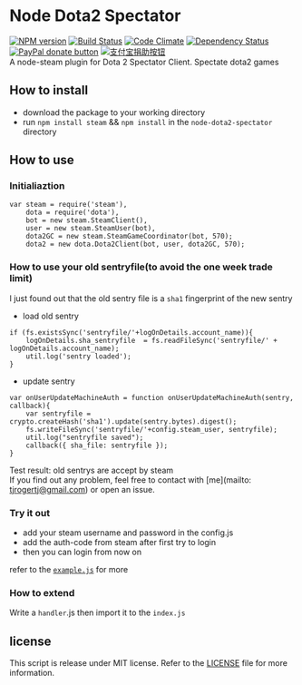 # Node Dota2 Spectator  
[![NPM version](https://img.shields.io/npm/v/node-dota2-spectator.svg)](https://www.npmjs.com/package/node-dota2-spectator "View this project on NPM")
[![Build Status](https://img.shields.io/travis/tjroger/node-dota2-spectator/master.svg)](https://travis-ci.org/tjroger/node-dota2-spectator)
[![Code Climate](https://codeclimate.com/github/TJRoger/node-dota2-spectator/badges/gpa.svg)](https://codeclimate.com/github/TJRoger/node-dota2-spectator)
[![Dependency Status](https://img.shields.io/david/tjroger/node-dota2-spectator.svg)](https://david-dm.org/tjroger/node-dota2-spectator)
[![PayPal donate button](https://img.shields.io/badge/paypal-donate-yellow.svg)](https://www.paypal.com/cgi-bin/webscr?cmd=_donations&business=224D8E2ZAKV2A&item_name=node%2ddota2%2dspectator&currency_code=USD)
[![支付宝捐助按钮](https://img.shields.io/badge/%E6%94%AF%E4%BB%98%E5%AE%9D-%E5%90%91TA%E6%8D%90%E5%8A%A9-yellow.svg)](http://rotk.tk)  
A node-steam plugin for Dota 2 Spectator Client. Spectate dota2 games  
## How to install
- download the package to your working directory
- run `npm install steam` && `npm install` in the `node-dota2-spectator` directory
 
## How to use
### Initialiaztion
```
var steam = require('steam'),
    dota = require('dota'),
    bot = new steam.SteamClient(),
    user = new steam.SteamUser(bot),
    dota2GC = new steam.SteamGameCoordinator(bot, 570);
    dota2 = new dota.Dota2Client(bot, user, dota2GC, 570);
```
### How to use your old sentryfile(to avoid the one week trade limit)
I just found out that the old sentry file is a `sha1` fingerprint of the new sentry
- load old sentry
```
if (fs.existsSync('sentryfile/'+logOnDetails.account_name)){
    logOnDetails.sha_sentryfile  = fs.readFileSync('sentryfile/' + logOnDetails.account_name);
    util.log('sentry loaded');
}
```
- update sentry
```
var onUserUpdateMachineAuth = function onUserUpdateMachineAuth(sentry, callback){
    var sentryfile = crypto.createHash('sha1').update(sentry.bytes).digest();
    fs.writeFileSync('sentryfile/'+config.steam_user, sentryfile);
    util.log("sentryfile saved");
    callback({ sha_file: sentryfile });
}
```
Test result: old sentrys are accept by steam  
If you find out any problem, feel free to contact with [me](mailto: tjrogertj@gmail.com) or open an issue.

### Try it out
- add your steam username and password in the config.js  
- add the auth-code from steam after first try to login
- then you can login from now on

refer to the [`example.js`](example.js) for more
### How to extend
Write a `handler`.js then import it to the `index.js` 
## license
This script is release under MIT license. Refer to the [LICENSE](LICENSE) file for more information.
